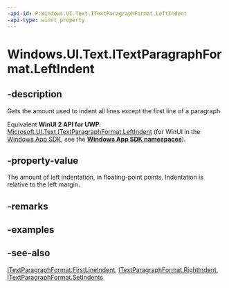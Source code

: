 ```yaml
---
-api-id: P:Windows.UI.Text.ITextParagraphFormat.LeftIndent
-api-type: winrt property
---
```


<!-- Property syntax
public float LeftIndent { get; }
-->

# Windows.UI.Text.ITextParagraphFormat.LeftIndent

## -description
Gets the amount used to indent all lines except the first line of a paragraph.

Equivalent **WinUI 2 API for UWP**: [Microsoft.UI.Text.ITextParagraphFormat.LeftIndent](/windows/winui/api/microsoft.ui.text.itextparagraphformat.leftindent) (for WinUI in the [Windows App SDK](/windows/apps/windows-app-sdk/), see the **[Windows App SDK namespaces](/windows/windows-app-sdk/api/winrt/)**).

## -property-value
The amount of left indentation, in floating-point points. Indentation is relative to the left margin.

## -remarks


## -examples

## -see-also
[ITextParagraphFormat.FirstLineIndent](itextparagraphformat_firstlineindent.md), [ITextParagraphFormat.RightIndent](itextparagraphformat_rightindent.md), [ITextParagraphFormat.SetIndents](itextparagraphformat_setindents_1806531478.md)
